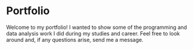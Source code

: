 # Portfolio

Welcome to my portfolio! I wanted to show some of the programming and data analysis work I did during my studies and career. Feel free to look around and, if any questions arise, send me a message.
